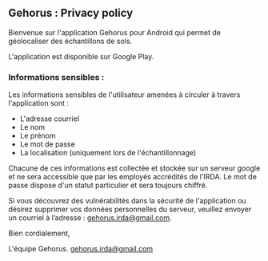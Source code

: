 ## Gehorus : Privacy policy

Bienvenue sur l'application Gehorus pour Android qui permet de géolocaliser des échantillons de sols.

L'application est disponible sur Google Play.

### Informations sensibles : 

Les informations sensibles de l'utilisateur amenées à circuler à travers l'application sont :

- L'adresse courriel
- Le nom 
- Le prénom
- Le mot de passe
- La localisation (uniquement lors de l'échantillonnage)

Chacune de ces informations est collectée et stockée sur un serveur google et ne sera accessible que par les employés accrédités de l'IRDA. 
Le mot de passe dispose d'un statut particulier et sera toujours chiffré.

Si vous découvrez des vulnérabilités dans la sécurité de l'application ou désirez supprimer vos données personnelles du serveur, veuillez envoyer un courriel à l’adresse :  gehorus.irda@gmail.com.

Bien cordialement, 

L'équipe Gehorus. 
gehorus.irda@gmail.com



